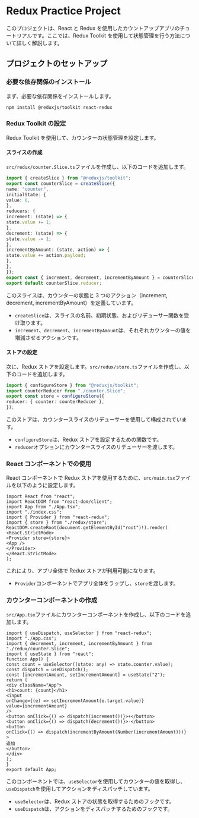 # Redux Practice Project

このプロジェクトは、React と Redux を使用したカウントアップアプリのチュートリアルです。ここでは、Redux Toolkit を使用して状態管理を行う方法について詳しく解説します。

## プロジェクトのセットアップ

### 必要な依存関係のインストール

まず、必要な依存関係をインストールします。

```zsh
npm install @reduxjs/toolkit react-redux
```

### Redux Toolkit の設定

Redux Toolkit を使用して、カウンターの状態管理を設定します。

#### スライスの作成

`src/redux/counter.Slice.ts`ファイルを作成し、以下のコードを追加します。

```typescript:src/redux/counter.Slice.ts
import { createSlice } from "@reduxjs/toolkit";
export const counterSlice = createSlice({
name: "counter",
initialState: {
value: 0,
},
reducers: {
increment: (state) => {
state.value += 1;
},
decrement: (state) => {
state.value -= 1;
},
incrementByAmount: (state, action) => {
state.value += action.payload;
},
},
});
export const { increment, decrement, incrementByAmount } = counterSlice.actions;
export default counterSlice.reducer;
```

このスライスは、カウンターの状態と 3 つのアクション（increment, decrement, incrementByAmount）を定義しています。

- `createSlice`は、スライスの名前、初期状態、およびリデューサー関数を受け取ります。
- `increment`、`decrement`、`incrementByAmount`は、それぞれカウンターの値を増減させるアクションです。

#### ストアの設定

次に、Redux ストアを設定します。`src/redux/store.ts`ファイルを作成し、以下のコードを追加します。

```typescript:src/redux/store.ts
import { configureStore } from "@reduxjs/toolkit";
import counterReducer from "./counter.Slice";
export const store = configureStore({
reducer: { counter: counterReducer },
});
```

このストアは、カウンタースライスのリデューサーを使用して構成されています。

- `configureStore`は、Redux ストアを設定するための関数です。
- `reducer`オプションにカウンタースライスのリデューサーを渡します。

### React コンポーネントでの使用

React コンポーネントで Redux ストアを使用するために、`src/main.tsx`ファイルを以下のように設定します。

```typescript:src/main.tsx
import React from "react";
import ReactDOM from "react-dom/client";
import App from "./App.tsx";
import "./index.css";
import { Provider } from "react-redux";
import { store } from "./redux/store";
ReactDOM.createRoot(document.getElementById("root")!).render(
<React.StrictMode>
<Provider store={store}>
<App />
</Provider>
</React.StrictMode>
);
```

これにより、アプリ全体で Redux ストアが利用可能になります。

- `Provider`コンポーネントでアプリ全体をラップし、`store`を渡します。

### カウンターコンポーネントの作成

`src/App.tsx`ファイルにカウンターコンポーネントを作成し、以下のコードを追加します。

```typescript:src/App.tsx
import { useDispatch, useSelector } from "react-redux";
import "./App.css";
import { decrement, increment, incrementByAmount } from "./redux/counter.Slice";
import { useState } from "react";
function App() {
const count = useSelector((state: any) => state.counter.value);
const dispatch = useDispatch();
const [incrementAmount, setIncrementAmount] = useState("2");
return (
<div className="App">
<h1>count: {count}</h1>
<input
onChange={(e) => setIncrementAmount(e.target.value)}
value={incrementAmount}
/>
<button onClick={() => dispatch(increment())}>+</button>
<button onClick={() => dispatch(decrement())}>-</button>
<button
onClick={() => dispatch(incrementByAmount(Number(incrementAmount)))}
>
追加
</button>
</div>
);
}
export default App;
```

このコンポーネントでは、`useSelector`を使用してカウンターの値を取得し、`useDispatch`を使用してアクションをディスパッチしています。

- `useSelector`は、Redux ストアの状態を取得するためのフックです。
- `useDispatch`は、アクションをディスパッチするためのフックです。
